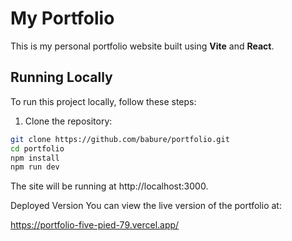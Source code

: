 # My Portfolio

This is my personal portfolio website built using **Vite** and **React**.

## Running Locally

To run this project locally, follow these steps:

1. Clone the repository:

```bash
git clone https://github.com/babure/portfolio.git
cd portfolio
npm install
npm run dev
```

The site will be running at http://localhost:3000.

Deployed Version
You can view the live version of the portfolio at:

https://portfolio-five-pied-79.vercel.app/
